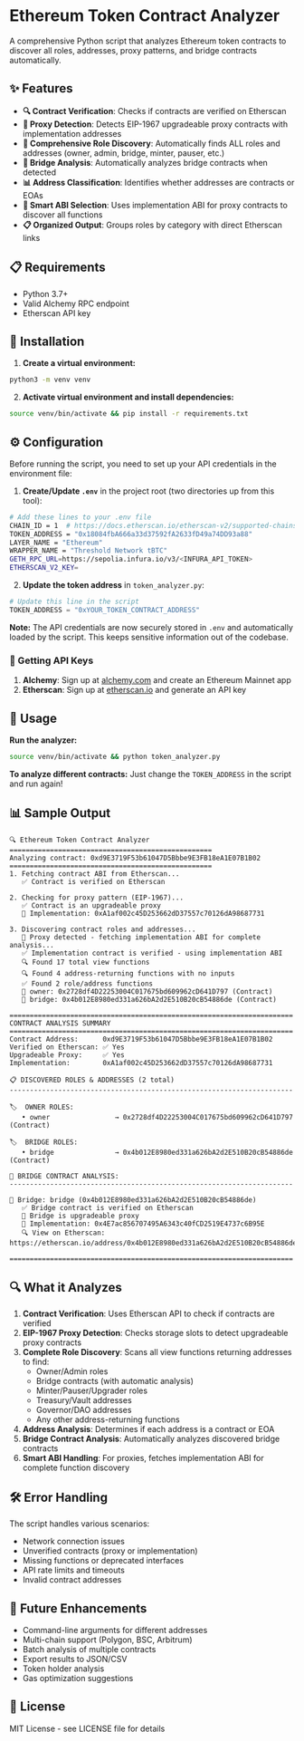 # Ethereum Token Contract Analyzer

A comprehensive Python script that analyzes Ethereum token contracts to discover all roles, addresses, proxy patterns, and bridge contracts automatically.

## ✨ Features

- **🔍 Contract Verification**: Checks if contracts are verified on Etherscan
- **🔗 Proxy Detection**: Detects EIP-1967 upgradeable proxy contracts with implementation addresses
- **👥 Comprehensive Role Discovery**: Automatically finds ALL roles and addresses (owner, admin, bridge, minter, pauser, etc.)
- **🌉 Bridge Analysis**: Automatically analyzes bridge contracts when detected
- **📊 Address Classification**: Identifies whether addresses are contracts or EOAs
- **🎯 Smart ABI Selection**: Uses implementation ABI for proxy contracts to discover all functions
- **📋 Organized Output**: Groups roles by category with direct Etherscan links

## 📋 Requirements

- Python 3.7+
- Valid Alchemy RPC endpoint
- Etherscan API key

## 🚀 Installation

1. **Create a virtual environment:**
```bash
python3 -m venv venv
```

2. **Activate virtual environment and install dependencies:**
```bash
source venv/bin/activate && pip install -r requirements.txt
```

## ⚙️ Configuration

Before running the script, you need to set up your API credentials in the environment file:

1. **Create/Update `.env`** in the project root (two directories up from this tool):

```bash
# Add these lines to your .env file
CHAIN_ID = 1  # https://docs.etherscan.io/etherscan-v2/supported-chains
TOKEN_ADDRESS = "0x18084fbA666a33d37592fA2633fD49a74DD93a88"
LAYER_NAME = "Ethereum"
WRAPPER_NAME = "Threshold Network tBTC"
GETH_RPC_URL=https://sepolia.infura.io/v3/<INFURA_API_TOKEN>
ETHERSCAN_V2_KEY=
```

2. **Update the token address** in `token_analyzer.py`:
```python
# Update this line in the script
TOKEN_ADDRESS = "0xYOUR_TOKEN_CONTRACT_ADDRESS"
```

**Note:** The API credentials are now securely stored in `.env` and automatically loaded by the script. This keeps sensitive information out of the codebase.

### 🔑 Getting API Keys

1. **Alchemy**: Sign up at [alchemy.com](https://alchemy.com) and create an Ethereum Mainnet app
2. **Etherscan**: Sign up at [etherscan.io](https://etherscan.io) and generate an API key

## 🎯 Usage

**Run the analyzer:**
```bash
source venv/bin/activate && python token_analyzer.py
```

**To analyze different contracts:** Just change the `TOKEN_ADDRESS` in the script and run again!

## 📊 Sample Output

```
🔍 Ethereum Token Contract Analyzer
==================================================
Analyzing contract: 0xd9E3719F53b61047D5Bbbe9E3FB18eA1E07B1B02
==================================================
1. Fetching contract ABI from Etherscan...
   ✅ Contract is verified on Etherscan

2. Checking for proxy pattern (EIP-1967)...
   ✅ Contract is an upgradeable proxy
   📍 Implementation: 0xA1af002c45D253662dD37557c70126dA98687731

3. Discovering contract roles and addresses...
   🔄 Proxy detected - fetching implementation ABI for complete analysis...
   ✅ Implementation contract is verified - using implementation ABI
   🔍 Found 17 total view functions
   🔍 Found 4 address-returning functions with no inputs
   ✅ Found 2 role/address functions
   👤 owner: 0x2728df4D22253004C017675bd609962cD641D797 (Contract)
   👤 bridge: 0x4b012E8980ed331a626bA2d2E510B20cB54886de (Contract)

======================================================================
CONTRACT ANALYSIS SUMMARY
======================================================================
Contract Address:      0xd9E3719F53b61047D5Bbbe9E3FB18eA1E07B1B02
Verified on Etherscan: ✅ Yes
Upgradeable Proxy:     ✅ Yes
Implementation:        0xA1af002c45D253662dD37557c70126dA98687731

📋 DISCOVERED ROLES & ADDRESSES (2 total)
----------------------------------------------------------------------

🏷️  OWNER ROLES:
   • owner                → 0x2728df4D22253004C017675bd609962cD641D797 (Contract)

🏷️  BRIDGE ROLES:
   • bridge               → 0x4b012E8980ed331a626bA2d2E510B20cB54886de (Contract)

🌉 BRIDGE CONTRACT ANALYSIS:
----------------------------------------------------------------------

📍 Bridge: bridge (0x4b012E8980ed331a626bA2d2E510B20cB54886de)
   ✅ Bridge contract is verified on Etherscan
   🔗 Bridge is upgradeable proxy
   📍 Implementation: 0x4E7ac856707495A6343c40fCD2519E4737c6B95E
   🔍 View on Etherscan: https://etherscan.io/address/0x4b012E8980ed331a626bA2d2E510B20cB54886de

======================================================================
```

## 🔍 What it Analyzes

1. **Contract Verification**: Uses Etherscan API to check if contracts are verified
2. **EIP-1967 Proxy Detection**: Checks storage slots to detect upgradeable proxy contracts
3. **Complete Role Discovery**: Scans all view functions returning addresses to find:
   - Owner/Admin roles
   - Bridge contracts (with automatic analysis)
   - Minter/Pauser/Upgrader roles
   - Treasury/Vault addresses
   - Governor/DAO addresses
   - Any other address-returning functions
4. **Address Analysis**: Determines if each address is a contract or EOA
5. **Bridge Contract Analysis**: Automatically analyzes discovered bridge contracts
6. **Smart ABI Handling**: For proxies, fetches implementation ABI for complete function discovery

## 🛠️ Error Handling

The script handles various scenarios:
- Network connection issues
- Unverified contracts (proxy or implementation)
- Missing functions or deprecated interfaces
- API rate limits and timeouts
- Invalid contract addresses

## 🚀 Future Enhancements

- Command-line arguments for different addresses
- Multi-chain support (Polygon, BSC, Arbitrum)
- Batch analysis of multiple contracts
- Export results to JSON/CSV
- Token holder analysis
- Gas optimization suggestions

## 📄 License

MIT License - see LICENSE file for details